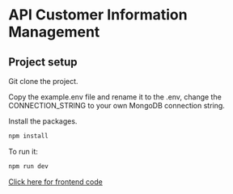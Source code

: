 # API Customer Information Management

## Project setup
Git clone the project.

Copy the example.env file and rename it to the .env, change the CONNECTION_STRING to your own MongoDB connection string.

Install the packages.

```sh
npm install
```

To run it:

```sh
npm run dev
```

[Click here for frontend code](https://github.com/XinJieSoh/vue-customer-information-management.git)
